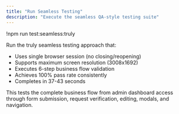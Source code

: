 ```yaml
---
title: "Run Seamless Testing"
description: "Execute the seamless QA-style testing suite"
---
```


!npm run test:seamless:truly

Run the truly seamless testing approach that:
- Uses single browser session (no closing/reopening)
- Supports maximum screen resolution (3008x1692)
- Executes 6-step business flow validation
- Achieves 100% pass rate consistently
- Completes in 37-43 seconds

This tests the complete business flow from admin dashboard access through form submission, request verification, editing, modals, and navigation.